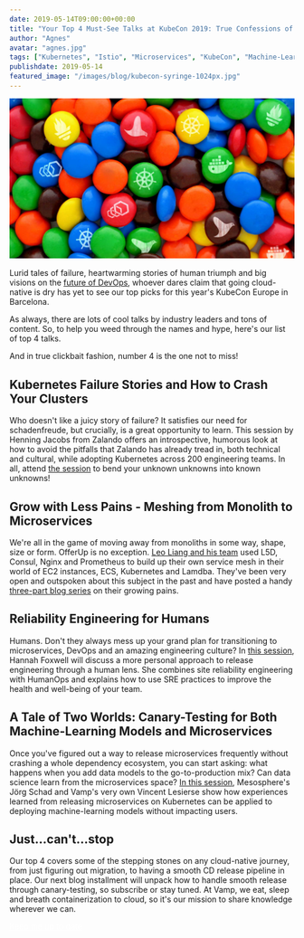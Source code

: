 ```yaml
---
date: 2019-05-14T09:00:00+00:00
title: "Your Top 4 Must-See Talks at KubeCon 2019: True Confessions of Cloud-Native Addicts"
author: "Agnes"
avatar: "agnes.jpg"
tags: ["Kubernetes", "Istio", "Microservices", "KubeCon", "Machine-Learning", "DevOps"]
publishdate: 2019-05-14
featured_image: "/images/blog/kubecon-syringe-1024px.jpg"
---
```


![KubeCon1M&Ms](static/images/blog/KubeCon1M&Ms.jpg)

Lurid tales of failure, heartwarming stories of human triumph and big visions on the [future of DevOps](https://vamp.io/news/vamp-at-kubecon-2019/), whoever dares claim that going cloud-native is dry has yet to see our top picks for this year's KubeCon Europe in Barcelona.

As always, there are lots of cool talks by industry leaders and tons of content. So, to help you weed through the names and hype, here's our list of top 4 talks.

And in true clickbait fashion, number 4 is the one not to miss!

<!--more-->

## Kubernetes Failure Stories and How to Crash Your Clusters

Who doesn't like a juicy story of failure? It satisfies our need for schadenfreude, but crucially, is a great opportunity to learn. This session by Henning Jacobs from Zalando offers an introspective, humorous look at how to avoid the pitfalls that Zalando has already tread in, both technical and cultural, while adopting Kubernetes across 200 engineering teams. In all, attend [the session](https://kccnceu19.sched.com/event/MPcM/kubernetes-failure-stories-and-how-to-crash-your-clusters-henning-jacobs-zalando-se?iframe=no&w=&sidebar=yes&bg=no) to bend your unknown unknowns into known unknowns!

## Grow with Less Pains - Meshing from Monolith to Microservices

We're all in the game of moving away from monoliths in some way, shape, size or form. OfferUp is no exception. [Leo Liang and his team](https://kccnceu19.sched.com/event/MPfS/grow-with-less-pains-meshing-from-monolith-to-microservices-leo-liang-cruise-automation?iframe=no&w=&sidebar=yes&bg=no) used L5D, Consul, Nginx and Prometheus to build up their own service mesh in their world of EC2 instances, ECS, Kubernetes and Lamdba. They've been very open and outspoken about this subject in the past and have posted a handy [three-part blog series](https://goo.gl/cE5e6Y) on their growing pains.

## Reliability Engineering for Humans

Humans. Don't they always mess up your grand plan for transitioning to microservices, DevOps and an amazing engineering culture? In [this session](https://kccnceu19.sched.com/event/MPg5/lightning-talk-reliability-engineering-for-humans-hannah-foxwell-pivotal?iframe=no&w=&sidebar=yes&bg=no), Hannah Foxwell will discuss a more personal approach to release engineering through a human lens. She combines site reliability engineering with HumanOps and explains how to use SRE practices to improve the health and well-being of your team.

## A Tale of Two Worlds: Canary-Testing for Both Machine-Learning Models and Microservices

Once you've figured out a way to release microservices frequently without crashing a whole dependency ecosystem, you can start asking: what happens when you add data models to the go-to-production mix? Can data science learn from the microservices space? [In this session](https://kccnceu19.sched.com/event/MPau/a-tale-of-two-worlds-canary-testing-for-both-ml-models-and-microservices-jorg-schad-mesosphere-vincent-lesierse-vampio), Mesosphere's Jörg Schad and Vamp's very own Vincent Lesierse show how experiences learned from releasing microservices on Kubernetes can be applied to deploying machine-learning models without impacting users.

## Just...can't...stop

Our top 4 covers some of the stepping stones on any cloud-native journey, from just figuring out migration, to having a smooth CD release pipeline in place. Our next blog installment will unpack how to handle smooth release through canary-testing, so subscribe or stay tuned. At Vamp, we eat, sleep and breath containerization to cloud, so it's our mission to share knowledge wherever we can.

<a class="button button--red" style="color: white;" href="http://eepurl.com/dkyWQz" target="_blank">Keep me up to date</a>
